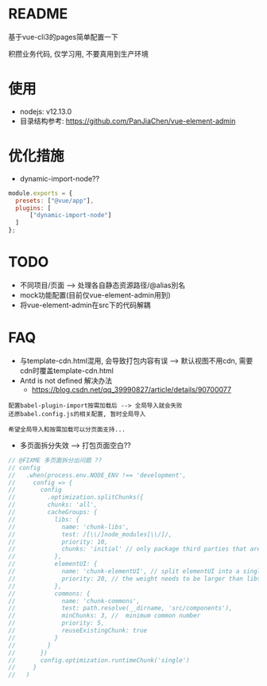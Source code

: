 # README

基于vue-cli3的pages简单配置一下

积攒业务代码, 仅学习用, 不要真用到生产环境

# 使用

- nodejs: v12.13.0
- 目录结构参考: https://github.com/PanJiaChen/vue-element-admin

# 优化措施

- dynamic-import-node??

```js
module.exports = {
  presets: ["@vue/app"],
  plugins: [
      ["dynamic-import-node"]
  ]
};
```

# TODO

- 不同项目/页面 --> 处理各自静态资源路径/@alias別名
- mock功能配置(目前仅vue-element-admin用到)
- 将vue-element-admin在src下的代码解耦

# FAQ

- 与template-cdn.html混用, 会导致打包内容有误 --> 默认视图不用cdn, 需要cdn时覆盖template-cdn.html
- Antd is not defined 解决办法
    - https://blog.csdn.net/qq_39990827/article/details/90700077

```
配置babel-plugin-import按需加载后 --> 全局导入就会失败 
还原babel.config.js的相关配置, 暂时全局导入

希望全局导入和按需加载可以分页面支持...
```    
    
- 多页面拆分失效 --> 打包页面空白??

```js
// @FIXME 多页面拆分出问题 ??
// config
//   .when(process.env.NODE_ENV !== 'development',
//     config => {
//       config
//         .optimization.splitChunks({
//         chunks: 'all',
//         cacheGroups: {
//           libs: {
//             name: 'chunk-libs',
//             test: /[\\/]node_modules[\\/]/,
//             priority: 10,
//             chunks: 'initial' // only package third parties that are initially dependent
//           },
//           elementUI: {
//             name: 'chunk-elementUI', // split elementUI into a single package
//             priority: 20, // the weight needs to be larger than libs and app or it will be packaged into libs or app
//           },
//           commons: {
//             name: 'chunk-commons',
//             test: path.resolve(__dirname, 'src/components'),
//             minChunks: 3, //  minimum common number
//             priority: 5,
//             reuseExistingChunk: true
//           }
//         }
//       })
//       config.optimization.runtimeChunk('single')
//     }
//   )
```




